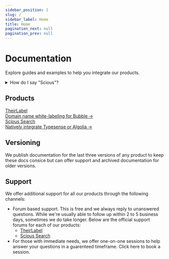 ```yaml
---
sidebar_position: 1
slug: /
sidebar_label: Home
title: Home
pagination_next: null
pagination_prev: null
---
```


# Documentation

Explore guides and examples to help you integrate our products.

<details>
<summary>How do I say "Scious"?</summary>

Scious is prouncounced **sci** like "**sci**ence" and **us** like "you and I". It comes from the second half of the word "conscious" which we hold as a guiding principle - to be conscious and empathetic to the people we build products for.

</details>

## Products

<nav className="pagination-nav">
  <div className="pagination-nav__item">
    <a className="pagination-nav__link" href="theirlabel/latest">
      <div className="pagination-nav__sublabel">TheirLabel</div>
      <div className="pagination-nav__label">Domain name white-labeling for Bubble →</div>
    </a>
  </div>

  <div className="pagination-nav__item pagination-nav__item--next">
    <a className="pagination-nav__link" href="scious-search/latest">
      <div className="pagination-nav__sublabel">Scious Search</div>
      <div className="pagination-nav__label">Natively integrate Typesense or Algolia →</div>
    </a>
  </div> 
</nav>

## Versioning

We publish documentation for the last three versions of any product to keep these docs consice but can offer support and archived documentation for older versions.

## Support

We offer additional support for all our products through the following channels:

- Forum based support. This is free and we always reply to unanswered questions. While we're usually able to follow up within 2 to 5 business days, sometimes we do take longer. Below are the official support forums for each of our products:
  - [TheirLabel](https://forum.bubble.io/t/introducing-theirlabel-domain-name-white-labeling-for-bubble/104972/last)
  - [Scious Search](https://forum.bubble.io/t/introducing-scious-search-solve-instant-search-once-and-for-all/259315/last)
- For those with immediate needs, we offer one-on-one sessions to help answer your questions in a guarenteed timeframe. Click here to book a session.
